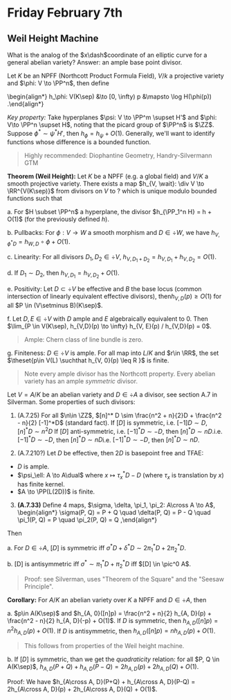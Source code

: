 # Friday February 7th

## Weil Height Machine

What is the analog of the $x\dash$coordinate of an elliptic curve for a general abelian variety?
Answer: an ample base point divisor.

Let $K$ be an NPFF (Northcott Product Formula Field), $V/k$ a projective variety and $\phi: V \to \PP^n$, then define

\begin{align*}
h_\phi: V(K\sep) &\to [0, \infty)
p &\mapsto \log H(\phi(p))
.\end{align*}

*Key property:*
Take hyperplanes $\psi: V \to \PP^m \supset H'$ and $\phi: V\to \PP^n \supset H$, noting that the picard group of $\PP^n$ is $\ZZ$.
Suppose $\phi^* \sim \psi^* H'$, then $h_\phi = h_\psi + O(1)$.
Generally, we'll want to identify functions whose difference is a bounded function.

> Highly recommended: Diophantine Geometry, Handry-Silvermann GTM

**Theorem (Weil Height):**
Let $K$ be a NPFF (e.g. a global field) and $V/K$ a smooth projective variety.
There exists a map $h_{V, \wait}: \div V \to \RR^{V(K\sep)}$ from divisors on $V$ to ? which is unique modulo bounded functions such that 

a. For $H \subset \PP^n$ a hyperplane, the divisor $h_{\PP_1^n H} = h + O(1)$ (for the previously defined $h$).

b. Pullbacks: For $\phi: V\to W$ a smooth morphism and $D\in \div W$, we have $h_{V, \phi^* D} = h_{W, D}\circ \phi + O(1)$.

c. Linearity: For all divisors $D_1, D_2 \in \div V$, $h_{V, D_1 + D_2} = h_{V, D_1} + h_{V, D_2} = O(1)$.

d. If $D_1 \sim D_2$, then $h_{V, D_1} = h_{V, D_2} + O(1)$.

e. Positivity: Let $D\subset \div V$ be effective and $B$ the base locus (common intersection of linearly equivalent effective divisors), then$h_{V, D}(p) \geq O(1)$ for all $P \in (V\setminus B)(K\sep)$.

f. Let $D, E \in \div V$ with $D$ ample and $E$ algebraically equivalent to $0$. 
Then $\lim_{P \in V(K\sep), h_{V,D}(p) \to \infty} h_{V, E}(p) / h_{V,D}(p) = 0$.

> Ample: Chern class of line bundle is zero.

g. Finiteness: $D \in \div V$ is ample. For all map into $L/K$ and $r\in \RR$, the set $\theset{p\in V(L) \suchthat h_{V, 0}(p) \leq R  }$ is finite.

> Note every ample divisor has the Northcott property.
> Every abelian variety has an ample *symmetric* divisor.

Let $V = A/K$ be an abelian variety and $D\in \div A$ a divisor, see section A.7 in Silverman.
Some properties of such divisors:

1. (A.7.25) For all $\n\in \ZZ$, $[n]^* D \sim \frac{n^2 + n}{2}D + \frac{n^2 - n}{2} [-1]^*D$ (standard fact).
  If $[D]$ is symmetric, i.e. $[-1]D \sim D$, $[n]^* D \sim n^2 D$
  If $[D]$ anti-symmetric, i.e. $[-1]^* D \sim -D$, then $[n]^*D \sim nD$.i.e. $[-1]^* D \sim -D$, then $[n]^*D \sim nD$i.e. $[-1]^* D \sim -D$, then $[n]^*D \sim nD$.

2. (A.7.210?) Let $D$ be effective, then $2D$ is basepoint free and TFAE:

  - $D$ is ample.
  - $\psi_\ell: A \to A\dual$ where $x \mapsto \tau_x^*D - D$ (where $\tau_x$ is translation by $x$) has finite kernel.
  - $A \to \PP(L(2D))$ is finite.

3. **(A.7.33)** Define 4 maps, $\sigma, \delta, \pi_1, \pi_2: A\cross A \to A$,
\begin{align*}
\sigma(P, Q) = P + Q \quad \delta(P, Q) = P - Q \quad \pi_1(P, Q) = P \quad \pi_2(P, Q) = Q
,\end{align*}

  Then
  
  a. For $D\in \div A$, $[D]$ is symmetric iff $\sigma^* D + \delta^* D \sim 2\pi_1^* D + 2\pi_2^* D$.
  
  b. [D] is antisymmetric iff $\sigma^* \sim \pi_1^* D + \pi_2^* D$ iff $[D] \in \pic^0 A$.

  > Proof: see Silverman, uses "Theorem of the Square" and the "Seesaw Principle".

**Corollary:**
For $A/K$ an abelian variety over $K$ a NPFF and $D\in \div A$, then

a. $p\in A(K\sep)$ and $h_{A, 0}([n]p) = \frac{n^2 + n}{2} h_{A, D}(p) + \frac{n^2 - n}{2} h_{A, D}(-p) + O(1)$.
  If $D$ is symmetric, then $h_{A, D}([n]p) = n^2 h_{A, D}(p) + O(1)$.
  If $D$ is antisymmetric, then $h_{A, D}([n]p) = nh_{A, D}(p) + O(1)$.

  > This follows from properties of the Weil height machine.

b. If $[D]$ is symmetric, than we get the *quadraticity* relation: for all $P, Q \in A(K\sep)$, $h_{A, D}(P+Q) + h_{A, D}(P-Q) = 2h_{A, D}(p) + 2h_{A, D}(Q) + O(1)$.

Proof:
We have $h_{A\cross A, D}(P+Q) + h_{A\cross A, D}(P-Q) = 2h_{A\cross A, D}(p) + 2h_{A\cross A, D}(Q) + O(1)$.


